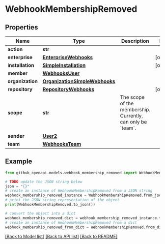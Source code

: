 # WebhookMembershipRemoved


## Properties

Name | Type | Description | Notes
------------ | ------------- | ------------- | -------------
**action** | **str** |  | 
**enterprise** | [**EnterpriseWebhooks**](EnterpriseWebhooks.md) |  | [optional] 
**installation** | [**SimpleInstallation**](SimpleInstallation.md) |  | [optional] 
**member** | [**WebhooksUser**](WebhooksUser.md) |  | 
**organization** | [**OrganizationSimpleWebhooks**](OrganizationSimpleWebhooks.md) |  | 
**repository** | [**RepositoryWebhooks**](RepositoryWebhooks.md) |  | [optional] 
**scope** | **str** | The scope of the membership. Currently, can only be &#x60;team&#x60;. | 
**sender** | [**User2**](User2.md) |  | 
**team** | [**WebhooksTeam**](WebhooksTeam.md) |  | 

## Example

```python
from github_openapi.models.webhook_membership_removed import WebhookMembershipRemoved

# TODO update the JSON string below
json = "{}"
# create an instance of WebhookMembershipRemoved from a JSON string
webhook_membership_removed_instance = WebhookMembershipRemoved.from_json(json)
# print the JSON string representation of the object
print(WebhookMembershipRemoved.to_json())

# convert the object into a dict
webhook_membership_removed_dict = webhook_membership_removed_instance.to_dict()
# create an instance of WebhookMembershipRemoved from a dict
webhook_membership_removed_from_dict = WebhookMembershipRemoved.from_dict(webhook_membership_removed_dict)
```
[[Back to Model list]](../README.md#documentation-for-models) [[Back to API list]](../README.md#documentation-for-api-endpoints) [[Back to README]](../README.md)


